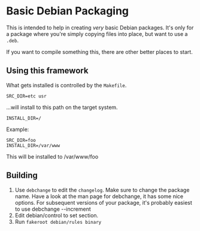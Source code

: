 # Basic Debian Packaging

This is intended to help in creating *very* basic Debian packages. It's only for
a package where you're simply copying files into place, but want to use a `.deb`.

If you want to compile something this, there are other better places to start.

## Using this framework

What gets installed is controlled by the `Makefile`.

    SRC_DIR=etc usr

 ...will install to this path on the target system.

    INSTALL_DIR=/

Example:

    SRC_DIR=foo
    INSTALL_DIR=/var/www

This will be installed to /var/www/foo

## Building

1. Use `debchange` to edit the `changelog`. Make sure to change the package name. Have a look at the man page for debchange, it has some nice options. For subsequent versions of your package, it's probably easiest to use debchange --increment
2. Edit debian/control to set section.
3. Run `fakeroot debian/rules binary`

